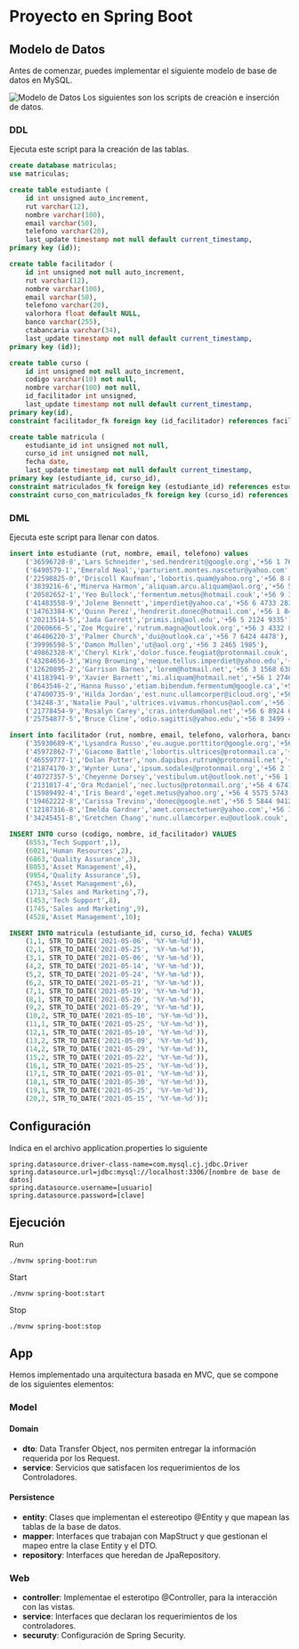 # Proyecto en Spring Boot

## Modelo de Datos
Antes de comenzar, puedes implementar el siguiente modelo de base de datos en MySQL.

![](./img/enroll.png "Modelo de Datos")
Los siguientes son los scripts de creación e inserción de datos.

### DDL
Ejecuta este script para la creación de las tablas.
```sql
create database matriculas;
use matriculas;

create table estudiante (
    id int unsigned auto_increment,
    rut varchar(12),
    nombre varchar(100),
    email varchar(50),
    telefono varchar(20),
    last_update timestamp not null default current_timestamp,
primary key (id));

create table facilitador (
    id int unsigned not null auto_increment,
    rut varchar(12),    
    nombre varchar(100),    
    email varchar(50),    
    telefono varchar(20),    
    valorhora float default NULL,    
    banco varchar(255),    
    ctabancaria varchar(34),    
    last_update timestamp not null default current_timestamp,    
primary key (id));

create table curso (
    id int unsigned not null auto_increment,
    codigo varchar(10) not null,    
    nombre varchar(100) not null,    
    id_facilitador int unsigned,    
    last_update timestamp not null default current_timestamp,    
primary key(id),   
constraint facilitador_fk foreign key (id_facilitador) references facilitador(id) on delete restrict);

create table matricula (
    estudiante_id int unsigned not null,
    curso_id int unsigned not null,
    fecha date,
    last_update timestamp not null default current_timestamp,    
primary key (estudiante_id, curso_id),    
constraint matriculados_fk foreign key (estudiante_id) references estudiante(id) on delete restrict,    
constraint curso_con_matriculados_fk foreign key (curso_id) references curso(id) on delete restrict);
```
### DML
Ejecuta este script para llenar con datos.
```sql
insert into estudiante (rut, nombre, email, telefono) values 
    ('36596728-8','Lars Schneider','sed.hendrerit@google.org','+56 1 7623 5725'),  
    ('6490579-1','Emerald Neal','parturient.montes.nascetur@yahoo.com','+56 6 8693 3591'),  
    ('22598825-0','Driscoll Kaufman','lobortis.quam@yahoo.org','+56 8 8859 6556'),  
    ('3839216-6','Minerva Harmon','aliquam.arcu.aliquam@aol.org','+56 5 6764 6329'),  
    ('20582652-1','Yeo Bullock','fermentum.metus@hotmail.couk','+56 9 3616 2762'),  
    ('41483558-9','Jolene Bennett','imperdiet@yahoo.ca','+56 6 4733 2833'),  
    ('14763384-K','Quinn Perez','hendrerit.donec@hotmail.com','+56 1 8423 6656'),  
    ('20213514-5','Jada Garrett','primis.in@aol.edu','+56 5 2124 9335'),  
    ('2060666-5','Zoe Mcguire','rutrum.magna@outlook.org','+56 3 4332 8474'),  
    ('46406220-3','Palmer Church','dui@outlook.ca','+56 7 6424 4478'),  
    ('39996598-5','Damon Mullen','ut@aol.org','+56 3 2465 1985'),  
    ('49862328-K','Cheryl Kirk','dolor.fusce.feugiat@protonmail.couk','+56 2 3734 5529'), 
    ('43284656-3','Wing Browning','neque.tellus.imperdiet@yahoo.edu','+56 8 6337 7348'),  
    ('12620895-2','Garrison Barnes','lorem@hotmail.net','+56 3 1568 6384'),  
    ('41183941-9','Xavier Barnett','mi.aliquam@hotmail.net','+56 1 2746 4825'),  
    ('8643546-2','Hanna Russo','etiam.bibendum.fermentum@google.ca','+56 5 7487 3765'), 
    ('47400735-9','Hilda Jordan','est.nunc.ullamcorper@icloud.org','+56 6 6371 1876'),  
    ('34248-3','Natalie Paul','ultrices.vivamus.rhoncus@aol.com','+56 1 2923 6528'),  
    ('21778454-9','Rosalyn Carey','cras.interdum@aol.net','+56 6 8924 6597'),  
    ('25754877-5','Bruce Cline','odio.sagittis@yahoo.edu','+56 8 3499 4977');

insert into facilitador (rut, nombre, email, telefono, valorhora, banco, ctabancaria) values
    ('35930689-K','Lysandra Russo','eu.augue.porttitor@google.org','+56 2 2332 2686', 41.03,'Et Magna Praesent Inc.','ES8936232360318702725231'),  
    ('45972862-7','Giacomo Battle','lobortis.ultrices@protonmail.ca','+56 3 7491 2588', 28.12,'Donec Tincidunt Corporation','GL3908838962031128'),  
    ('46559777-1','Dolan Potter','non.dapibus.rutrum@protonmail.net','+56 3 5532 4294', 94.24,'Maecenas Libero Foundation','BG82XGSR17991586542355'),  
    ('21874170-3','Wynter Luna','ipsum.sodales@protonmail.org','+56 2 7472 2444', 70.33,'Elementum At Institute','SK2161840162640586711280'),  
    ('40727357-5','Cheyenne Dorsey','vestibulum.ut@outlook.net','+56 1 4672 6694', 77.21,'Sollicitudin Commodo Ipsum Company','DO26234865975122724417837163'),  
    ('2131017-4','Ora Mcdaniel','nec.luctus@protonmail.org','+56 4 6741 9512', 81.12,'Fusce Dolor Quam Incorporated','FI0604269745520626'),  
    ('15989492-4','Iris Beard','eget.metus@yahoo.org','+56 4 5575 5743', 60.13,'Vitae Limited','MR4632875136714720710161125'),  
    ('19462222-8','Carissa Trevino','donec@google.net','+56 5 5844 9412', 67.74,'Laoreet Ipsum Foundation','SI92137312556177276'), 
    ('12187316-8','Imelda Gardner','amet.consectetuer@yahoo.com','+56 3 8235 6689', 40.91,'Quisque Limited','CR5897824843014557287'),  
    ('34245451-8','Gretchen Chang','nunc.ullamcorper.eu@outlook.couk','+56 4 4688 5166', 4.58,'Cras LLC','LV63UKUJ7284825183662');

INSERT INTO curso (codigo, nombre, id_facilitador) VALUES  
    (8553,'Tech Support',1),  
    (6021,'Human Resources',2),  
    (6863,'Quality Assurance',3),  
    (8053,'Asset Management',4),  
    (9954,'Quality Assurance',5),  
    (7453,'Asset Management',6), 
    (1713,'Sales and Marketing',7),  
    (1453,'Tech Support',8),  
    (1745,'Sales and Marketing',9),  
    (4528,'Asset Management',10);

INSERT INTO matricula (estudiante_id, curso_id, fecha) VALUES
    (1,1, STR_TO_DATE('2021-05-06', '%Y-%m-%d')),  
    (2,1, STR_TO_DATE('2021-05-25', '%Y-%m-%d')),  
    (3,1, STR_TO_DATE('2021-05-06', '%Y-%m-%d')),  
    (4,2, STR_TO_DATE('2021-05-14', '%Y-%m-%d')),  
    (5,2, STR_TO_DATE('2021-05-24', '%Y-%m-%d')),  
    (6,2, STR_TO_DATE('2021-05-21', '%Y-%m-%d')),  
    (7,1, STR_TO_DATE('2021-05-19', '%Y-%m-%d')),  
    (8,1, STR_TO_DATE('2021-05-26', '%Y-%m-%d')),  
    (9,2, STR_TO_DATE('2021-05-29', '%Y-%m-%d')),  
    (10,2, STR_TO_DATE('2021-05-10', '%Y-%m-%d')),  
    (11,1, STR_TO_DATE('2021-05-25', '%Y-%m-%d')),  
    (12,1, STR_TO_DATE('2021-05-10', '%Y-%m-%d')),  
    (13,2, STR_TO_DATE('2021-05-09', '%Y-%m-%d')),  
    (14,2, STR_TO_DATE('2021-05-29', '%Y-%m-%d')),  
    (15,2, STR_TO_DATE('2021-05-22', '%Y-%m-%d')),  
    (16,1, STR_TO_DATE('2021-05-25', '%Y-%m-%d')),  
    (17,1, STR_TO_DATE('2021-05-01', '%Y-%m-%d')),  
    (18,1, STR_TO_DATE('2021-05-30', '%Y-%m-%d')),  
    (19,1, STR_TO_DATE('2021-05-25', '%Y-%m-%d')), 
    (20,2, STR_TO_DATE('2021-05-15', '%Y-%m-%d'));
```

## Configuración
Indica en el archivo application.properties lo siguiente

```properties
spring.datasource.driver-class-name=com.mysql.cj.jdbc.Driver
spring.datasource.url=jdbc:mysql://localhost:3306/[nombre de base de datos]
spring.datasource.username=[usuario]
spring.datasource.password=[clave]
```

## Ejecución

Run
```shell
./mvnw spring-boot:run
```

Start
```shell
./mvnw spring-boot:start
```

Stop

```shell
./mvnw spring-boot:stop
```

## App
Hemos implementado una arquitectura basada en MVC, que se compone de los siguientes elementos:
### Model
#### Domain
- **dto**: Data Transfer Object, nos permiten entregar la información requerida por los Request.
- **service**: Servicios que satisfacen los requerimientos de los Controladores.
#### Persistence
- **entity**: Clases que implementan el estereotipo @Entity y que mapean las tablas de la base de datos.
- **mapper**: Interfaces que trabajan con MapStruct y que gestionan el mapeo entre la clase Entity y el DTO.
- **repository**: Interfaces que heredan de JpaRepository.
### Web
- **controller**: Implementae el esterotipo @Controller, para la interacción con las vistas.
- **service**: Interfaces que declaran los requerimientos de los controladores.
- **securuty**: Configuración de Spring Security.